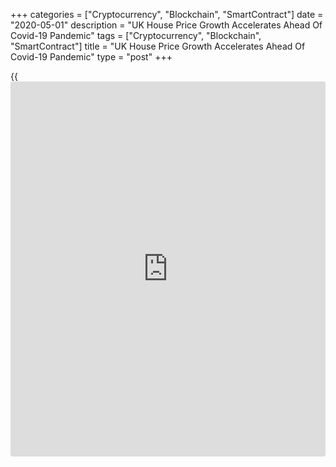 +++
categories = ["Cryptocurrency", "Blockchain", "SmartContract"]
date = "2020-05-01"
description = "UK House Price Growth Accelerates Ahead Of Covid-19 Pandemic"
tags = ["Cryptocurrency", "Blockchain", "SmartContract"]
title = "UK House Price Growth Accelerates Ahead Of Covid-19 Pandemic"
type = "post"
+++

{{<iframe id="large-banner" src="https://www.bounty.group/#slide=8.0" width="100%" height="600" scrolling="no" style="border: 0px solid rgb(216, 221, 230); border-radius: 3px;">}}

UK house prices increased at the fastest pace since 2017 before the
[coronavirus][1] pandemic struck the [economy][2], data published by the
Nationwide Building Society showed Friday.

House prices increased 3.7 percent on a yearly basis in April, faster
than the 3 percent rise in March. The annual growth was forecast to ease
to 2.5 percent. The latest increase was the strongest since February
2017.

The mortgage lender said the impact of the pandemic was not fully
captured as the house price index was designed using mortgage approval
data, and there is a lag between mortgage applications being submitted
and approved.

Month-on-month, house prices grew unexpectedly by 0.7 percent after
climbing 0.8 percent in the previous month. Prices were forecast to fall
0.3 percent.

Robert Gardner, Nationwide's chief economist, said housing market
activity is now grinding to a halt as a result of the measures
implemented to control the spread of the virus, and where the government
has recommended not entering into housing transactions during this
period.

Lack of transactions will make gauging house price trends difficult in
the months ahead, he noted.

According to Gardner, the medium-term outlook for the housing market is
also highly uncertain.

Although economic activity is set to contract significantly in the near
term, policies adopted to support the economy should set the stage for a
rebound once the shock passes, he observed.

These same measures should also help ensure the impact on the housing
market will ultimately be much less than would normally be associated
with an economic shock of this magnitude, Gardner added.

For comments and feedback [contact](https://www.playgroundfx.com/contact/): editorial@rtt[news](https://www.letsplayfx.com/blog/forex-news-website/).com

[Economic News][2]

 **What parts of the world are seeing the best (and worst) economic
performances lately? Click[here][3] to check out our [Econ Scorecard][3]
and find out! See up-to-the-moment [ranking](https://www.playgroundfx.com/blog/crypto-exchange-ranking/)s for the best and worst
performers in [GDP][4], [unemployment rate][5], [inflation][6] and much
more.**

   1. www.rtt[news](https://www.letsplayfx.com/blog/forex-news-website/).com/list/coronavirus.aspx
   2. www.rtt[news](https://www.letsplayfx.com/blog/forex-news-website/).com/Content/EconomicNews.aspx
   3. www.rtt[news](https://www.letsplayfx.com/blog/forex-news-website/).com/economic-scorecard/world-rank/industrial-production/highest-performance.aspx
   4. www.rtt[news](https://www.letsplayfx.com/blog/forex-news-website/).com/economic-scorecard/world-rank/GDP/highest-performance.aspx
   5. www.rtt[news](https://www.letsplayfx.com/blog/forex-news-website/).com/economic-scorecard/world-rank/unemployment-rate/lowest-performance.aspx
   6. www.rtt[news](https://www.letsplayfx.com/blog/forex-news-website/).com/economic-scorecard/world-rank/CPI/highest-performance.aspx